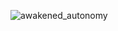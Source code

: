 
![awakened_autonomy](https://github.com/user-attachments/assets/acf1ae7a-1fd9-458c-8272-1bbdbc83b89c)
